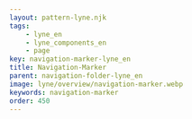 ```yaml
---
layout: pattern-lyne.njk
tags: 
    - lyne_en
    - lyne_components_en
    - page
key: navigation-marker-lyne_en
title: Navigation-Marker
parent: navigation-folder-lyne_en
image: lyne/overview/navigation-marker.webp
keywords: navigation-marker
order: 450
---
```

